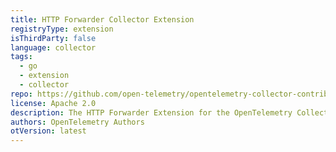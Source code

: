 ```yaml
---
title: HTTP Forwarder Collector Extension
registryType: extension
isThirdParty: false
language: collector
tags:
  - go
  - extension
  - collector
repo: https://github.com/open-telemetry/opentelemetry-collector-contrib/tree/main/extension/httpforwarder
license: Apache 2.0
description: The HTTP Forwarder Extension for the OpenTelemetry Collector accepts HTTP requests, optionally adds headers to them and forwards them.
authors: OpenTelemetry Authors
otVersion: latest
---
```

